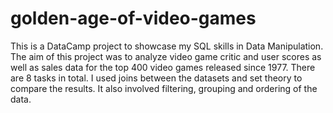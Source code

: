 # golden-age-of-video-games
This is a DataCamp project to showcase my SQL skills in Data Manipulation. The aim of this project was to analyze video game critic and user scores as well as sales data for the top 400 video games released since 1977. There are 8 tasks in total.
I used joins between the datasets and set theory to compare the results. It also involved filtering, grouping and ordering of the data.
